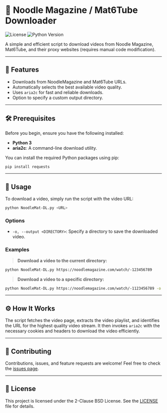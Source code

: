 # 🍜 Noodle Magazine / Mat6Tube Downloader

![License](https://img.shields.io/badge/license-BSD--2--Clause-blue.svg)
![Python Version](https://img.shields.io/badge/python-3.x-brightgreen.svg)

A simple and efficient script to download videos from Noodle Magazine, Mat6Tube, and their proxy websites (requires manual code modification).

---

## 🌟 Features

-   Downloads from NoodleMagazine and Mat6Tube URLs.
-   Automatically selects the best available video quality.
-   Uses `aria2c` for fast and reliable downloads.
-   Option to specify a custom output directory.

---

## 🛠️ Prerequisites

Before you begin, ensure you have the following installed:

-   **Python 3**
-   **aria2c**: A command-line download utility.


You can install the required Python packages using pip:

```bash
pip install requests
```

---

## 🚀 Usage

To download a video, simply run the script with the video URL:

```bash
python NoodleMat-DL.py <URL>
```

### Options

-   `-o, --output <DIRECTORY>`: Specify a directory to save the downloaded video.

### Examples

> **Download a video to the current directory:**

```bash
python NoodleMat-DL.py https://noodlemagazine.com/watch/-123456789
```

> **Download a video to a specific directory:**

```bash
python NoodleMat-DL.py https://noodlemagazine.com/watch/-1123456789 -o /path/to/your/videos
```

---

## ⚙️ How It Works

The script fetches the video page, extracts the video playlist, and identifies the URL for the highest quality video stream. It then invokes `aria2c` with the necessary cookies and headers to download the video efficiently.

---

## 🤝 Contributing

Contributions, issues, and feature requests are welcome! Feel free to check the [issues page](https://github.com/your-username/your-repo/issues).

---

## 📜 License

This project is licensed under the 2-Clause BSD License. See the [LICENSE](LICENSE) file for details.
